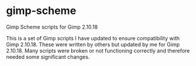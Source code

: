 # gimp-scheme
Gimp Scheme scripts for Gimp 2.10.18

This is a set of Gimp scripts I have updated to ensure compatibility with Gimp 2.10.18.
These were written by others but updated by me for Gimp 2.10.18. 
Many scripts were broken or not functioning correctly and therefore needed some significant changes.
